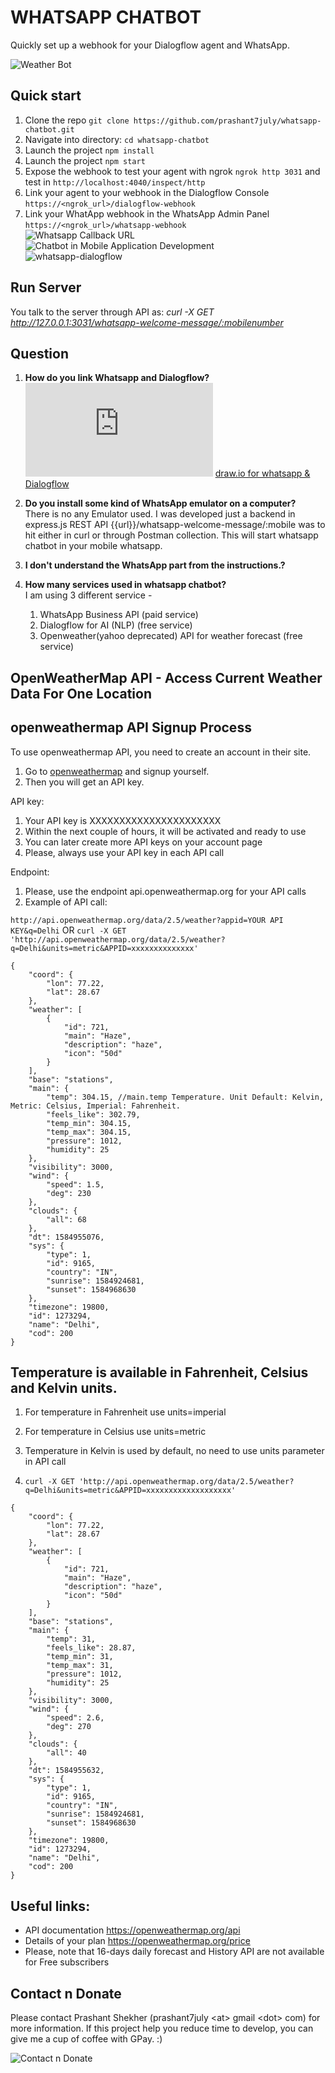 # WHATSAPP CHATBOT

Quickly set up a webhook for your Dialogflow agent and WhatsApp.

![Weather Bot](https://github.com/prashant7july/whatsapp-chatbot/blob/master/weatherbot.jpg)

## Quick start

1. Clone the repo `git clone https://github.com/prashant7july/whatsapp-chatbot.git`
1. Navigate into directory: `cd whatsapp-chatbot`
1. Launch the project `npm install`
1. Launch the project `npm start`
1. Expose the webhook to test your agent with ngrok `ngrok http 3031` and test in `http://localhost:4040/inspect/http`
1. Link your agent to your webhook in the Dialogflow Console `https://<ngrok_url>/dialogflow-webhook`
1. Link your WhatApp webhook in the WhatsApp Admin Panel `https://<ngrok_url>/whatsapp-webhook`<br/>
   ![Whatsapp Callback URL](https://github.com/prashant7july/whatsapp-chatbot/blob/v1.0.0/whatsapp_business_webhook.png)<br/>
   ![Chatbot in Mobile Application Development](https://github.com/prashant7july/whatsapp-chatbot/blob/v1.0.0/Escalation-of-Chatbot-in-Mobile-Application-Development-1.png)<br/>
   ![whatsapp-dialogflow](https://github.com/prashant7july/whatsapp-chatbot/blob/v1.0.0/whatsapp-dialogflow.jpg)

## Run Server

You talk to the server through API as: *curl -X GET http://127.0.0.1:3031/whatsapp-welcome-message/:mobilenumber*

## Question

1. **How do you link Whatsapp and Dialogflow?**<br/>
   ![WhatsApp & Dialogflow](https://github.com/prashant7july/whatsapp-chatbot/blob/master/Dialogflow_v1_v2.pdf)
   [draw.io for whatsapp & Dialogflow](https://app.diagrams.net/#G1dWe0jJBDCNm7Brl77E0CrSPKzKEP4qWX)

1. **Do you install some kind of WhatsApp emulator on a computer?**<br/>
   There is no any Emulator used. I was developed just a backend in express.js REST API {{url}}/whatsapp-welcome-message/:mobile
was to hit either in curl or through Postman collection. This will start whatsapp chatbot in your mobile whatsapp.

1. **I don't understand the WhatsApp part from the instructions.?**<br/>


1. **How many services used in whatsapp chatbot?**<br/>
   I am using 3 different service -
   1) WhatsApp Business API (paid service)
   2) Dialogflow for AI (NLP) (free service)
   3) Openweather(yahoo deprecated) API for weather forecast (free service)

## OpenWeatherMap API - Access Current Weather Data For One Location

## openweathermap API Signup Process

To use openweathermap API, you need to create an account in their site.

1. Go to [openweathermap](https://openweathermap.org/) and signup yourself.
1. Then you will get an API key.


API key:
1. Your API key is XXXXXXXXXXXXXXXXXXXXXX
1. Within the next couple of hours, it will be activated and ready to use
1. You can later create more API keys on your account page
1. Please, always use your API key in each API call

Endpoint:
1. Please, use the endpoint api.openweathermap.org for your API calls
1. Example of API call:

`http://api.openweathermap.org/data/2.5/weather?appid=YOUR API KEY&q=Delhi`
OR
`curl -X GET 'http://api.openweathermap.org/data/2.5/weather?q=Delhi&units=metric&APPID=xxxxxxxxxxxxxx'`
```
{
    "coord": {
        "lon": 77.22,
        "lat": 28.67
    },
    "weather": [
        {
            "id": 721,
            "main": "Haze",
            "description": "haze",
            "icon": "50d"
        }
    ],
    "base": "stations",
    "main": {
        "temp": 304.15, //main.temp Temperature. Unit Default: Kelvin, Metric: Celsius, Imperial: Fahrenheit.
        "feels_like": 302.79,
        "temp_min": 304.15,
        "temp_max": 304.15,
        "pressure": 1012,
        "humidity": 25
    },
    "visibility": 3000,
    "wind": {
        "speed": 1.5,
        "deg": 230
    },
    "clouds": {
        "all": 68
    },
    "dt": 1584955076,
    "sys": {
        "type": 1,
        "id": 9165,
        "country": "IN",
        "sunrise": 1584924681,
        "sunset": 1584968630
    },
    "timezone": 19800,
    "id": 1273294,
    "name": "Delhi",
    "cod": 200
}
```

## Temperature is available in Fahrenheit, Celsius and Kelvin units.

1. For temperature in Fahrenheit use units=imperial
1. For temperature in Celsius use units=metric
1. Temperature in Kelvin is used by default, no need to use units parameter in API call

1. `curl -X GET 'http://api.openweathermap.org/data/2.5/weather?q=Delhi&units=metric&APPID=xxxxxxxxxxxxxxxxxxx'`
```
{
    "coord": {
        "lon": 77.22,
        "lat": 28.67
    },
    "weather": [
        {
            "id": 721,
            "main": "Haze",
            "description": "haze",
            "icon": "50d"
        }
    ],
    "base": "stations",
    "main": {
        "temp": 31,
        "feels_like": 28.87,
        "temp_min": 31,
        "temp_max": 31,
        "pressure": 1012,
        "humidity": 25
    },
    "visibility": 3000,
    "wind": {
        "speed": 2.6,
        "deg": 270
    },
    "clouds": {
        "all": 40
    },
    "dt": 1584955632,
    "sys": {
        "type": 1,
        "id": 9165,
        "country": "IN",
        "sunrise": 1584924681,
        "sunset": 1584968630
    },
    "timezone": 19800,
    "id": 1273294,
    "name": "Delhi",
    "cod": 200
}
```

## Useful links:
- API documentation https://openweathermap.org/api
- Details of your plan https://openweathermap.org/price
- Please, note that 16-days daily forecast and History API are not available for Free subscribers

## Contact n Donate

Please contact Prashant Shekher (prashant7july \<at\> gmail \<dot\> com) for more information. If this project help you reduce time to develop, you can give me a cup of coffee with GPay. :)

![Contact n Donate](https://github.com/prashant7july/whatsapp-chatbot/blob/v1.0.0/qrcode.jpg)